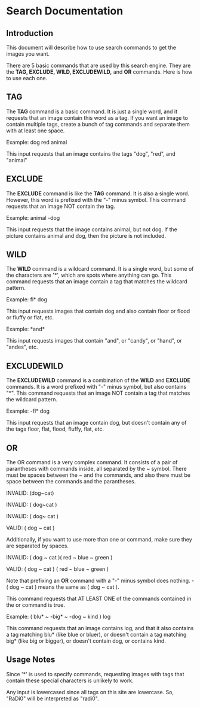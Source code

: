 # Search Documentation

## Introduction
 
This document will describe how to use search commands to get the images you want.
 
There are 5 basic commands that are used by this search engine. They are the **TAG, EXCLUDE, WILD, EXCLUDEWILD,** and **OR** commands.
Here is how to use each one.
 
## TAG
The **TAG** command is a basic command. It is just a single word, and it requests that an image contain this word as a tag.
If you want an image to contain multiple tags, create a bunch of tag commands and separate them with at least one space.

Example: dog red animal

This input requests that an image contains the tags "dog", "red", and "animal"
 
## EXCLUDE
The **EXCLUDE** command is like the **TAG** command. It is also a single word. However, this word is prefixed with the "-" minus symbol.
This command requests that an image NOT contain the tag.

Example: animal -dog

This input requests that the image contains animal, but not dog. If the picture contains animal and dog, then the picture is not included.
 
## WILD
The **WILD** command is a wildcard command. It is a single word, but some of the characters are '\*', which are spots where anything can go.
This command requests that an image contain a tag that matches the wildcard pattern.

Example: fl* dog

This input requests images that contain dog and also contain floor or flood or fluffy or flat, etc.

Example: \*and\*

This input requests images that contain "and", or "candy", or "hand", or "andes", etc.
 
## EXCLUDEWILD
The **EXCLUDEWILD** command is a combination of the **WILD** and **EXCLUDE** commands. It is a word prefixed with "-" minus symbol, but also contains "\*".
This command requests that an image NOT contain a tag that matches the wildcard pattern.

Example: -fl* dog

This input requests that an image contain dog, but doesn't contain any of the tags floor, flat, flood, fluffy, flat, etc.
 
## OR
The OR command is a very complex command. It consists of a pair of parantheses with commands inside, all separated by the \~ symbol.
There must be spaces between the \~ and the commands, and also there must be space between the commands and the parantheses.

INVALID: (dog~cat)

INVALID: ( dog~cat )

INVALID: ( dog~ cat )

VALID: ( dog ~ cat )

Additionally, if you want to use more than one or command, make sure they are separated by spaces.

INVALID: ( dog ~ cat )( red ~ blue ~ green )

VALID: ( dog ~ cat ) ( red ~ blue ~ green )

Note that prefixing an **OR** command with a "-" minus symbol does nothing.
-( dog ~ cat ) means the same as ( dog ~ cat ).

This command requests that AT LEAST ONE of the commands contained in the or command is true.

Example: ( blu* ~ -big* ~ -dog ~ kind ) log

This command requests that an image contains log, and that it also contains a tag matching blu* (like blue or bluer), or doesn't contain a tag matching big* (like big or bigger), or doesn't contain dog, or contains kind.
 
## Usage Notes
Since '*' is used to specify commands, requesting images with tags that contain these special characters is unlikely to work.

Any input is lowercased since all tags on this site are lowercase. So, "RaDi0" will be interpreted as "radi0".
